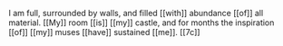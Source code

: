 I am full, surrounded by walls, and filled [[with]] abundance [[of]] all material. [[My]] room [[is]] [[my]] castle, and for months the inspiration [[of]] [[my]] muses [[have]] sustained [[me]]. [[7c]] 